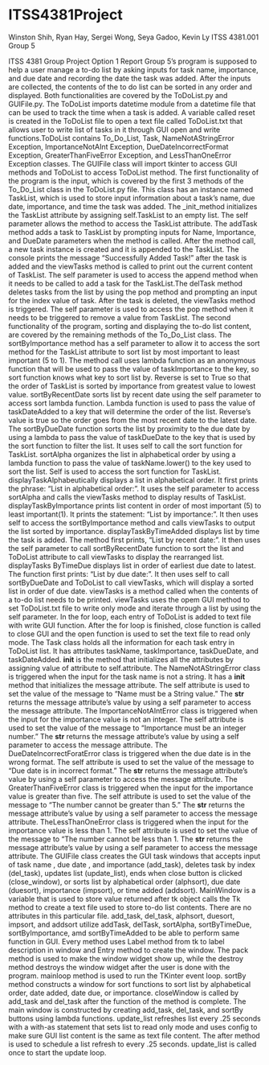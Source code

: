 # ITSS4381Project
Winston Shih, Ryan Hay, Sergei Wong, Seya Gadoo, Kevin Ly
ITSS 4381.001 Group 5

ITSS 4381 Group Project Option 1 Report
	Group 5’s program is supposed to help a user manage a to-do list by asking inputs for task name, importance, and due date and recording the date the task was added. After the inputs are collected, the contents of the to do list can be sorted in any order and displayed. Both functionalities are covered by the ToDoList.py and GUIFile.py. The ToDoList imports datetime module from a datetime file that can be used to track the time when a task is added. A variable called reset is created in the ToDoList file to open a text file called ToDoList.txt that allows user to write list of tasks in it through GUI open and write functions.ToDoList contains To_Do_List, Task, NameNotAStringError Exception, ImportanceNotAInt Exception, DueDateIncorrectFormat Exception, GreaterThanFiveError Exception, and LessThanOneError Exception classes. The GUIFile class will import tkinter to access GUI methods and ToDoList to access ToDoList method. 
	The first functionality of the program is the input, which is covered by the first 3 methods of the To_Do_List class in the ToDoList.py file. This class has an instance named TaskList, which is used to store input information about a task’s name, due date, importance, and time the task was added. The _init_method initializes the TaskList attribute by assigning self.TaskList to an empty list. The self parameter allows the method to access the TaskList attribute. The addTask  method adds a task to TaskList by prompting inputs for Name, Importance, and DueDate parameters when the method is called. After the method call, a new task instance is created and it is appended to the TaskList. The console prints the message “Successfully Added Task!” after the task is added and the viewTasks method is called to print out the current content of TaskList. The self parameter is used to access the append method when it needs to be called to add a task for the TaskList.The delTask method deletes tasks from the list by using the pop method and prompting an input for the index value of task. After the task is deleted, the viewTasks method is triggered. The self parameter is used to access the pop method when it needs to be triggered to remove a value from TaskList.
	The second functionality of the program, sorting and displaying the to-do list content, are covered by the remaining methods of the To_Do_List class. The sortByImportance method has a self parameter to allow it to access the sort method for the TaskList attribute to sort list by most important to least important (5 to 1). The method call uses lambda function as an anonymous function that will be used to pass the value of taskImportance to the key, so sort function knows what key to sort list by. Reverse is set to True so that the order of TaskList is sorted by importance from greatest value to lowest value. sortByRecentDate sorts list by recent date using the self parameter to access sort lambda function. Lambda function is used to pass the value of taskDateAdded to a key that will determine the order of the list. Reverse’s value is true so the order goes from the most recent date to the latest date. The sortByDueDate function sorts the list by proximity to the due date by using a lambda to pass the value of taskDueDate to the key that is used by the sort function to filter the list. It uses self to call the sort function for TaskList. sortAlpha organizes the list in alphabetical order by using a lambda function to pass the value of taskName.lower() to the key used to sort the list. Self is used to access the sort function for TaskList. displayTaskAlphabeutically displays a list in alphabetical order. It first prints the phrase: “List in alphabetical order:”. It uses the self parameter to access sortAlpha and calls the viewTasks method to display results of TaskList.  displayTaskByImportance prints list content in order of most important (5) to least important(1). It prints the statement: “List by importance:”. It then uses self to access the sortByImportance method and calls viewTasks to output the list sorted by importance. displayTaskByTimeAdded displays list by time the task is added. The method first prints, “List by recent date:”. It then uses the self parameter to call sortByRecentDate function to sort the list and ToDoList attribute to call viewTasks to display the rearranged list. displayTasks ByTimeDue displays list in order of earliest due date to latest. The function first prints: “List by due date:”. It then uses self to call sortByDueDate and ToDoList to call viewTasks, which will display a sorted list in order of due date. viewTasks is a method called when the contents of a to-do list needs to be printed. viewTasks uses the opem GUI method to set ToDoList.txt file to write only mode and iterate through a list by using the self parameter. In the for loop, each entry of ToDoList is added to text file with write GUI function. After the for loop is finished, close function is called to close GUI and the open function is used to set the text file to read only mode.
	The Task class holds all the information for each task entry in ToDoList list. It has attributes taskName, taskImportance, taskDueDate, and taskDateAdded. __init__ is the method that initializes all the attributes by assigning value of attribute to self.attribute.
	The NameNotAStringError class is triggered when the input for the task name is not a string. It has a __init__ method that initializes the message attribute. The self attribute is used to set the value of the message to “Name must be a String value.” The __str__ returns the message attribute’s value by using a self parameter to access the message attribute.
	The ImportanceNotAIntError class is triggered when the input for the importance value is not an integer. The self attribute is used to set the value of the message to “Importance must be an integer number.” The __str__ returns the message attribute’s value by using a self parameter to access the message attribute.
	The DueDateIncorrectForatError class is triggered when the due date is in the wrong format. The self attribute is used to set the value of the message to “Due date is in incorrect format.” The __str__ returns the message attribute’s value by using a self parameter to access the message attribute.
	The GreaterThanFiveError class is triggered when the input for the importance value is greater than five. The self attribute is used to set the value of the message to “The number cannot be greater than 5.” The __str__ returns the message attribute’s value by using a self parameter to access the message attribute.
	TheLessThanOneError class is triggered when the input for the importance value is less than 1. The self attribute is used to set the value of the message to “The number cannot be less than 1. The __str__ returns the message attribute’s value by using a self parameter to access the message attribute.
	The GUIFile class creates the GUI task windows that accepts input of task name , due date , and importance (add_task), deletes task by index (del_task), updates list (update_list), ends when close button is clicked (close_window), or sorts list by alphabetical order (alphsort), due date (duesort), importance (impsort), or time added (addsort).  MainWindow is a variable that is used to store value returned after tk object calls the Tk method to create a text file used to store to-do list contents. There are no attributes in this particular file. add_task, del_task, alphsort, duesort, impsort, and addsort utilize addTask, delTask, sortAlpha, sortByTimeDue, sortByImportance, amd sortByTimeAdded to be able to perform same function in GUI. Every method uses Label method from tk to label description in window and Entry method to create the window. The pack method is used to make the window widget show up, while the destroy method destroys the window widget after the user is done with the program. mainloop method is used to run the TKinter event loop. sortBy method constructs a window for sort functions to sort list by alphabetical order, date added, date due, or importance. closeWindow is called by add_task and del_task after the function of the method is complete. The main window is constructed by creating add_task, del_task, and sortBy buttons using lambda functions. update_list refreshes list every .25 seconds with a with-as statement that sets list to read only mode and uses config to make sure GUI list content is the same as text file content. The after method is used to schedule a list refresh to every .25 seconds. update_list is called once to start the update loop.
